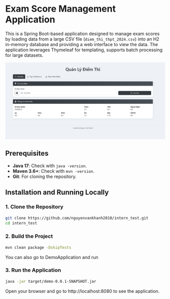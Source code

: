 # Exam Score Management Application

This is a Spring Boot-based application designed to manage exam scores by loading data from a large CSV file (`diem_thi_thpt_2024.csv`) into an H2 in-memory database and providing a web interface to view the data. The application leverages Thymeleaf for templating, supports batch processing for large datasets.

<p align="center">
  <img src="https://raw.githubusercontent.com/nguyenvankhanh2010/intern_test/main/Screenshot%202025-06-29%20213030.png" alt="Application Interface" title="Main Interface of Exam Score Management">
</p>

## Prerequisites
- **Java 17**: Check with `java -version`.
- **Maven 3.6+**: Check with `mvn -version`.
- **Git**: For cloning the repository.

## Installation and Running Locally

### 1. Clone the Repository
```bash
git clone https://github.com/nguyenvankhanh2010/intern_test.git
cd intern_test
```

### 2. Build the Project
```bash
mvn clean package -DskipTests
```
You can also go to DemoApplication and run

### 3. Run the Application
```bash
java -jar target/demo-0.0.1-SNAPSHOT.jar
```
Open your browser and go to http://localhost:8080 to see the application.
